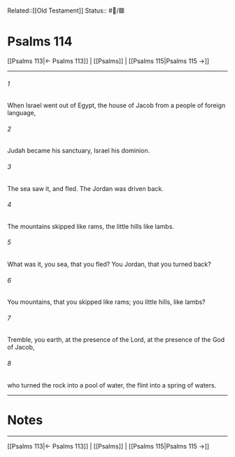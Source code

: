 Related::[[Old Testament]]
Status:: #📖/🟥
# Psalms 114

[[Psalms 113|← Psalms 113]] | [[Psalms]] | [[Psalms 115|Psalms 115 →]]
***



###### 1 
When Israel went out of Egypt, the house of Jacob from a people of foreign language, 

###### 2 
Judah became his sanctuary, Israel his dominion. 

###### 3 
The sea saw it, and fled. The Jordan was driven back. 

###### 4 
The mountains skipped like rams, the little hills like lambs. 

###### 5 
What was it, you sea, that you fled? You Jordan, that you turned back? 

###### 6 
You mountains, that you skipped like rams; you little hills, like lambs? 

###### 7 
Tremble, you earth, at the presence of the Lord, at the presence of the God of Jacob, 

###### 8 
who turned the rock into a pool of water, the flint into a spring of waters.

---
# Notes


***
[[Psalms 113|← Psalms 113]] | [[Psalms]] | [[Psalms 115|Psalms 115 →]]
